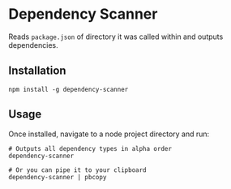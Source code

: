 # Dependency Scanner
Reads `package.json` of directory it was called within and outputs dependencies.

## Installation
```
npm install -g dependency-scanner
```

## Usage
Once installed, navigate to a node project directory and run: 
```
# Outputs all dependency types in alpha order
dependency-scanner

# Or you can pipe it to your clipboard
dependency-scanner | pbcopy
```
 
 